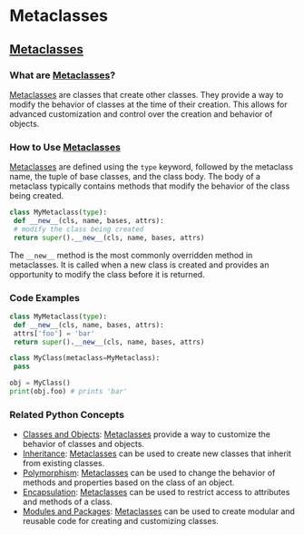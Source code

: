 # Metaclasses 
## [Metaclasses](./../metaclasses/)

### What are [Metaclasses](./../metaclasses/)?
 [Metaclasses](./../metaclasses/) are classes that create other classes. They provide a way to modify the behavior of classes at the time of their creation. This allows for advanced customization and control over the creation and behavior of objects.

### How to Use [Metaclasses](./../metaclasses/)
 [Metaclasses](./../metaclasses/) are defined using the `type` keyword, followed by the metaclass name, the tuple of base classes, and the class body. The body of a metaclass typically contains methods that modify the behavior of the class being created.

```python
class MyMetaclass(type):
 def __new__(cls, name, bases, attrs):
 # modify the class being created
 return super().__new__(cls, name, bases, attrs)
```

The `__new__` method is the most commonly overridden method in metaclasses. It is called when a new class is created and provides an opportunity to modify the class before it is returned.

### Code Examples
```python
class MyMetaclass(type):
 def __new__(cls, name, bases, attrs):
 attrs['foo'] = 'bar'
 return super().__new__(cls, name, bases, attrs)

class MyClass(metaclass=MyMetaclass):
 pass

obj = MyClass()
print(obj.foo) # prints 'bar'
```

### Related Python Concepts

- [Classes and Objects](./../classes-and-objects/): [Metaclasses](./../metaclasses/) provide a way to customize the behavior of classes and objects.
- [Inheritance](./../inheritance/): [Metaclasses](./../metaclasses/) can be used to create new classes that inherit from existing classes.
- [Polymorphism](./../polymorphism/): [Metaclasses](./../metaclasses/) can be used to change the behavior of methods and properties based on the class of an object.
- [Encapsulation](./../encapsulation/): [Metaclasses](./../metaclasses/) can be used to restrict access to attributes and methods of a class.
- [Modules and Packages](./../modules-and-packages/): [Metaclasses](./../metaclasses/) can be used to create modular and reusable code for creating and customizing classes.